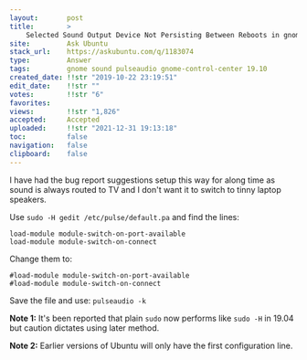 ```yaml
---
layout:       post
title:        >
    Selected Sound Output Device Not Persisting Between Reboots in gnome-control-center
site:         Ask Ubuntu
stack_url:    https://askubuntu.com/q/1183074
type:         Answer
tags:         gnome sound pulseaudio gnome-control-center 19.10
created_date: !!str "2019-10-22 23:19:51"
edit_date:    !!str ""
votes:        !!str "6"
favorites:    
views:        !!str "1,826"
accepted:     Accepted
uploaded:     !!str "2021-12-31 19:13:18"
toc:          false
navigation:   false
clipboard:    false
---
```


I have had the bug report suggestions setup this way for along time as sound is always routed to TV and I don't want it to switch to tinny laptop speakers.

Use `sudo -H gedit /etc/pulse/default.pa` and find the lines:

``` 
load-module module-switch-on-port-available
load-module module-switch-on-connect

```

Change them to:

``` 
#load-module module-switch-on-port-available
#load-module module-switch-on-connect

```

Save the file and use: `pulseaudio -k`

**Note 1:** It's been reported that plain `sudo` now performs like `sudo -H` in 19.04 but caution dictates using later method.

**Note 2:** Earlier versions of Ubuntu will only have the first configuration line.

